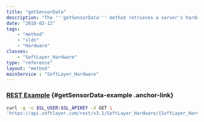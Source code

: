 ```yaml
---
title: "getSensorData"
description: "The '''getSensorData''' method retrieves a server's hardware state via its internal sensors. Remote sensor data is transmitted to the SoftLayer API by way of the server's remote management card. Sensor data measures various information, including system temperatures, voltages and other local server settings. Sensor data is cached for 30 second; calls made to this method for the same server within 30 seconds of each other will result in the same data being returned. To ensure that the data retrieved retrieves snapshot of varied data, make calls greater than 30 seconds apart. "
date: "2018-02-12"
tags:
    - "method"
    - "sldn"
    - "Hardware"
classes:
    - "SoftLayer_Hardware"
type: "reference"
layout: "method"
mainService : "SoftLayer_Hardware"
---
```


### [REST Example](#getSensorData-example) <a href="/article/rest/"><i class="fas fa-question"></i></a> {#getSensorData-example .anchor-link} 
```bash
curl -g -u $SL_USER:$SL_APIKEY -X GET \
'https://api.softlayer.com/rest/v3.1/SoftLayer_Hardware/{SoftLayer_HardwareID}/getSensorData'
```
